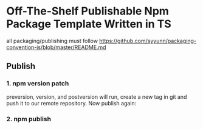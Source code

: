 # Off-The-Shelf Publishable Npm Package Template Written in TS

all packaging/publishing must follow https://github.com/syyunn/packaging-convention-js/blob/master/README.md

## Publish
### 1. npm version patch

preversion, version, and postversion will run, create a new tag in git and push it to our remote repository. Now publish again:

### 2. npm publish

